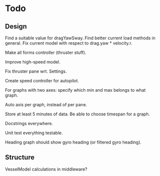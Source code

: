 # Todo

## Design

Find a suitable value for dragYawSway.
Find better current load methods in general.
Fix current model with respect to drag.yaw * velocity.r.

Make all forms controller (thruster stuff).

Improve high-speed model.

Fix thruster pane wrt. Settings.

Create speed controller for autopilot.

For graphs with two axes: specify which min and max belongs to what graph.

Auto axis per graph, instead of per pane.

Store at least 5 minutes of data. Be able to choose timespan for a graph.

Docstrings everywhere.

Unit test everything testable.

Heading graph should show gyro heading (or filtered gyro heading).

## Structure

VesselModel calculations in middleware?

